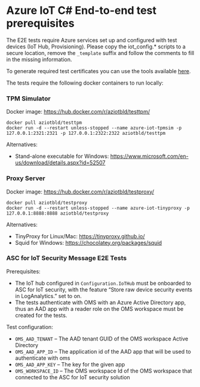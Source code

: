 # Azure IoT C# End-to-end test prerequisites

The E2E tests require Azure services set up and configured with test devices (IoT Hub, Provisioning).
Please copy the iot_config.* scripts to a secure location, remove the `_template` suffix and follow the comments to fill in the missing information.

To generate required test certificates you can use the tools available [here](https://github.com/Azure/azure-iot-sdk-c/blob/master/tools/CACertificates/CACertificateOverview.md).

The tests require the following docker containers to run locally:

### TPM Simulator

Docker image: https://hub.docker.com/r/aziotbld/testtpm/

```
docker pull aziotbld/testtpm
docker run -d --restart unless-stopped --name azure-iot-tpmsim -p 127.0.0.1:2321:2321 -p 127.0.0.1:2322:2322 aziotbld/testtpm
```

Alternatives:
 - Stand-alone executable for Windows: https://www.microsoft.com/en-us/download/details.aspx?id=52507

### Proxy Server

Docker image: https://hub.docker.com/r/aziotbld/testproxy/

```
docker pull aziotbld/testproxy
docker run -d --restart unless-stopped --name azure-iot-tinyproxy -p 127.0.0.1:8888:8888 aziotbld/testproxy
```

Alternatives:
 - TinyProxy for Linux/Mac: https://tinyproxy.github.io/
 - Squid for Windows: https://chocolatey.org/packages/squid

### ASC for IoT Security Message E2E Tests

Prerequisites:

- The IoT hub configured in `Configuration.IoTHub` must be onboarded to ASC for IoT security, with the feature “Store raw device security events in LogAnalytics.” set to on.
- The tests authenticate with OMS with an Azure Active Directory app, thus an AAD app with a reader role on the OMS workspace must be created for the tests.

Test configuration:

- `OMS_AAD_TENANT` – The AAD tenant GUID of the OMS workspace Active Directory
- `OMS_AAD_APP_ID` – The application id of the AAD app that will be used to authenticate with oms
- `OMS_AAD_APP_KEY` – The key for the given app
- `OMS_WORKSPACE_ID` – The OMS workspace Id of the OMS workspace that connected to the ASC for IoT security solution